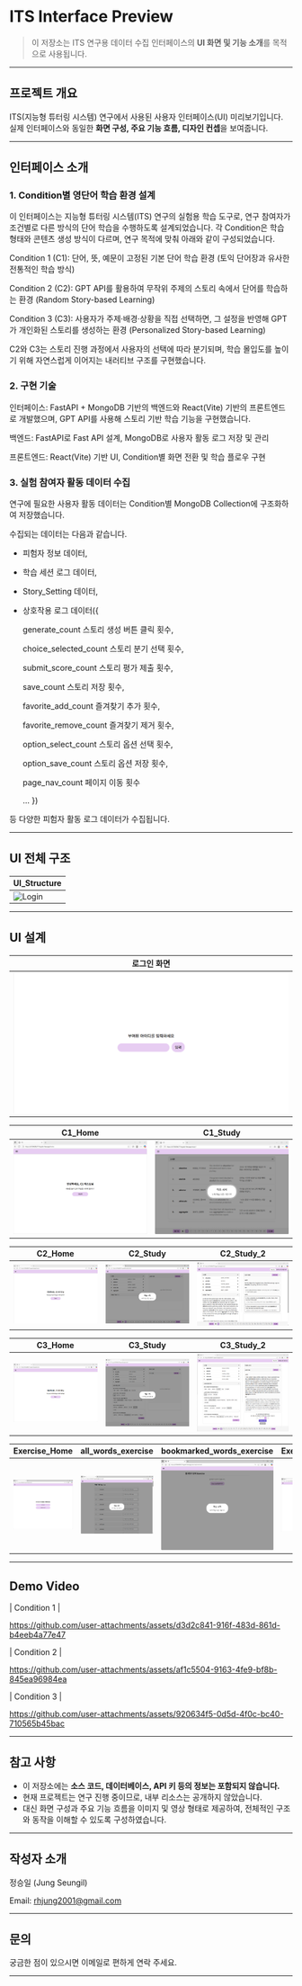 # ITS Interface Preview

> 이 저장소는 ITS 연구용 데이터 수집 인터페이스의 **UI 화면 및 기능 소개**를 목적으로 사용됩니다.  
---

## 프로젝트 개요
ITS(지능형 튜터링 시스템) 연구에서 사용된 사용자 인터페이스(UI) 미리보기입니다.  
실제 인터페이스와 동일한 **화면 구성, 주요 기능 흐름, 디자인 컨셉**을 보여줍니다.

---

## 인터페이스 소개

### 1. Condition별 영단어 학습 환경 설계

이 인터페이스는 지능형 튜터링 시스템(ITS) 연구의 실험용 학습 도구로, 연구 참여자가 조건별로 다른 방식의 단어 학습을 수행하도록 설계되었습니다.
각 Condition은 학습 형태와 콘텐츠 생성 방식이 다르며, 연구 목적에 맞춰 아래와 같이 구성되었습니다.

Condition 1 (C1): 단어, 뜻, 예문이 고정된 기본 단어 학습 환경
(토익 단어장과 유사한 전통적인 학습 방식)

Condition 2 (C2): GPT API를 활용하여 무작위 주제의 스토리 속에서 단어를 학습하는 환경
(Random Story-based Learning)

Condition 3 (C3): 사용자가 주제·배경·상황을 직접 선택하면, 그 설정을 반영해 GPT가 개인화된 스토리를 생성하는 환경
(Personalized Story-based Learning)

C2와 C3는 스토리 진행 과정에서 사용자의 선택에 따라 분기되며, 학습 몰입도를 높이기 위해 자연스럽게 이어지는 내러티브 구조를 구현했습니다.

### 2. 구현 기술
인터페이스: FastAPI + MongoDB 기반의 백엔드와 React(Vite) 기반의 프론트엔드로 개발했으며, GPT API를 사용해 스토리 기반 학습 기능을 구현했습니다.

백엔드: FastAPI로 Fast API 설계, MongoDB로 사용자 활동 로그 저장 및 관리

프론트엔드: React(Vite) 기반 UI, Condition별 화면 전환 및 학습 플로우 구현

### 3. 실험 참여자 활동 데이터 수집

연구에 필요한 사용자 활동 데이터는 Condition별 MongoDB Collection에 구조화하여 저장했습니다.

수집되는 데이터는 다음과 같습니다.

- 피험자 정보 데이터,

- 학습 세션 로그 데이터,

- Story_Setting 데이터,

- 상호작용 로그 데이터({

  generate_count	스토리 생성 버튼 클릭 횟수,
  
  choice_selected_count	스토리 분기 선택 횟수,
  
  submit_score_count	스토리 평가 제출 횟수,
  
  save_count	스토리 저장 횟수,
  
  favorite_add_count	즐겨찾기 추가 횟수,
  
  favorite_remove_count	즐겨찾기 제거 횟수,
  
  option_select_count	스토리 옵션 선택 횟수,

  option_save_count	스토리 옵션 저장 횟수,
  
  page_nav_count	페이지 이동 횟수 
  
  ... })

등 다양한 피험자 활동 로그 데이터가 수집됩니다.

---

## UI 전체 구조

| UI_Structure |
|----------------|
| ![Login](assets/ITS_Interface_UI_Structure.jpg) |


---

## UI 설계

| 로그인 화면 |
|----------------|
| ![Login](assets/Login_Page.jpg) |

| C1_Home | C1_Study |
|----------------|----------------|
| ![C1_Login](assets/C1_Home.jpg) | ![C1_Study_0](assets/C1_Study_0.jpg) | ![C1_Study_1](assets/C1_Study_1.jpg) |

| C2_Home | C2_Study | C2_Study_2 |
|----------------|----------------|----------------|
| ![C2_Login](assets/C2_Home.jpg) | ![C2_Study_0](assets/C2_Study_0.jpg) | ![C2_Study_1](assets/C2_Study_1.jpg) |

| C3_Home | C3_Study | C3_Study_2|
|----------------|----------------|----------------|
| ![C3_Login](assets/C3_Home.jpg) | ![C3_Study_0](assets/C3_Study_0.jpg) | ![C3_Study_1](assets/C3_Study_1.jpg) |

| Exercise_Home | all_words_exercise | bookmarked_words_exercise | Exercise_Answer|
|----------------|----------------|----------------|----------------|
| ![Exercise_Home](assets/Exercise_Home.jpg) | ![all_words_exercise](assets/all_words_exercise.jpg) | ![bookmarked_words_exercise](assets/bookmarked_words_exercise.jpg) | ![Exercise_Answer](assets/Exercise_Answer.jpg) |


---

## Demo Video

| Condition 1 |

https://github.com/user-attachments/assets/d3d2c841-916f-483d-861d-b4eeb4a77e47

| Condition 2 |

https://github.com/user-attachments/assets/af1c5504-9163-4fe9-bf8b-845ea96984ea

| Condition 3 |

https://github.com/user-attachments/assets/920634f5-0d5d-4f0c-bc40-710565b45bac

---

## 참고 사항

- 이 저장소에는 **소스 코드, 데이터베이스, API 키 등의 정보는 포함되지 않습니다.**
- 현재 프로젝트는 연구 진행 중이므로, 내부 리소스는 공개하지 않았습니다.
- 대신 화면 구성과 주요 기능 흐름을 이미지 및 영상 형태로 제공하여, 전체적인 구조와 동작을 이해할 수 있도록 구성하였습니다.

---

## 작성자 소개

정승일 (Jung Seungil)

Email: rhjung2001@gmail.com

--- 

## 문의

궁금한 점이 있으시면 이메일로 편하게 연락 주세요.

---
